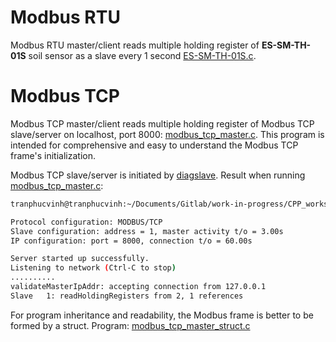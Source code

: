 # Modbus RTU
Modbus RTU master/client reads multiple holding register of **ES-SM-TH-01S** soil sensor as a slave every 1 second [ES-SM-TH-01S.c](ES-SM-TH-01S.c).
# Modbus TCP
Modbus TCP master/client reads multiple holding register of Modbus TCP slave/server on localhost, port 8000: [modbus_tcp_master.c](modbus_tcp_master.c). This program is intended for comprehensive and easy to understand the Modbus TCP frame's initialization.

Modbus TCP slave/server is initiated by [diagslave](). Result when running [modbus_tcp_master.c](modbus_tcp_master.c):

```sh
tranphucvinh@tranphucvinh:~/Documents/Gitlab/work-in-progress/CPP_workspace$  diagslave -m tcp -p 8000 -a 1

Protocol configuration: MODBUS/TCP
Slave configuration: address = 1, master activity t/o = 3.00s
IP configuration: port = 8000, connection t/o = 60.00s

Server started up successfully.
Listening to network (Ctrl-C to stop)
..........
validateMasterIpAddr: accepting connection from 127.0.0.1
Slave   1: readHoldingRegisters from 2, 1 references
```

For program inheritance and readability, the Modbus frame is better to be formed by a struct. Program: [modbus_tcp_master_struct.c](modbus_tcp_master_struct.c)